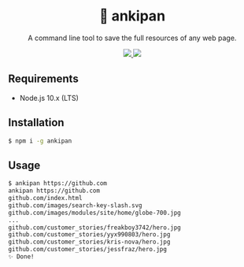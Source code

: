 <h1 align="center">🥐 ankipan</h1>
<p align="center">A command line tool to save the full resources of any web page.</p>
<p align="center">
  <a href="https://github.com/saitoeku3/ankipan/blob/master/LICENSE">
    <img src="https://img.shields.io/badge/license-MIT-green.svg" />
  </a>
  <a href="https://www.npmjs.com/package/ankipan">
    <img src="https://badge.fury.io/js/ankipan.svg" />
  </a>
</p>

## Requirements

- Node.js 10.x (LTS)

## Installation

```bash
$ npm i -g ankipan
```

## Usage

```bash
$ ankipan https://github.com
ankipan https://github.com
github.com/index.html
github.com/images/search-key-slash.svg
github.com/images/modules/site/home/globe-700.jpg
...
github.com/customer_stories/freakboy3742/hero.jpg
github.com/customer_stories/yyx990803/hero.jpg
github.com/customer_stories/kris-nova/hero.jpg
github.com/customer_stories/jessfraz/hero.jpg
✨ Done!
```
